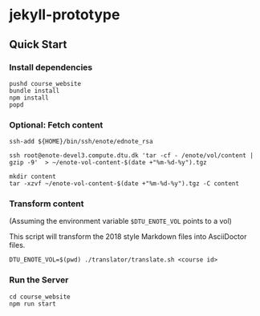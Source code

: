 # jekyll-prototype

## Quick Start

### Install dependencies
```
pushd course_website
bundle install
npm install
popd
```

### Optional: Fetch content


```
ssh-add ${HOME}/bin/ssh/enote/ednote_rsa

ssh root@enote-devel3.compute.dtu.dk 'tar -cf - /enote/vol/content | gzip -9'  > ~/enote-vol-content-$(date +"%m-%d-%y").tgz

mkdir content
tar -xzvf ~/enote-vol-content-$(date +"%m-%d-%y").tgz -C content
```

### Transform content

(Assuming the environment variable `$DTU_ENOTE_VOL` points to a vol)

This script will transform the 2018 style Markdown files into AsciiDoctor files.


```.env
DTU_ENOTE_VOL=$(pwd) ./translator/translate.sh <course id>
```

### Run the Server

```
cd course_website
npm run start
```


